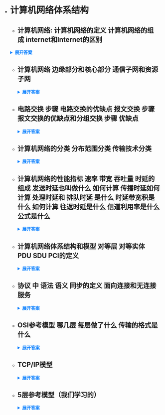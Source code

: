 - # 计算机网络体系结构 
  - ## 计算机网络: 计算机网络的定义 计算机网络的组成 internet和Internet的区别 
  <details>
  <summary style="font-weight: bold; color: #007bff;">展开答案</summary>
  <ul>    <li style="color: blue;">计算机网络的定义: 多个主机通过数据链路 按照网络控制软件组合的整体叫做计算机网路</li>
  <li style="color: blue;">计算机网络的组成: 各个主机 通过数据链路 以及多个中继节点 组合的 所以组成内容包括 用户主机 数据链路和中继节点</li>
  <li style="color: blue;">internet和Internet的区别: internet是代表一个计算机网络 而Internet是专有名词 代表通过TCP IP协议的计算机网络</li>
  </ul>
  </details>
  
  - ## 计算机网络 边缘部分和核心部分 通信子网和资源子网
      <details>
      <summary style="font-weight: bold; color: #007bff;">展开答案</summary>
      <ul>    <li style="color: blue;">边缘部分和核心部分: 边缘部分就是 用户主机或者其他等待计算机网络分享资源的主机 核心部分就是路由器以及数据链路 有了核心部分 边缘部分得以得到服务</li>
      <li style="color: blue;">通信子网和资源子网:通信子网 就是构架计算机网络的设备 路由器 交换机 集线器等 而资源子网就是在互联网上分享资源的主机 是计算机网络的服务对象</li>
      </ul>
      </details>
  
  - ## 电路交换 步骤 电路交换的优缺点 报文交换 步骤 报文交换的优缺点和分组交换   步骤 优缺点
      <details>
      <summary style="font-weight: bold; color: #007bff;">展开答案</summary>
      <ul>    <li style="color: blue;">电路交换：是早期电话网络的构建 要求 传输数据之前先通过物理链路建立连接 并且传输过程中独占整条链路 传输结束后释放链路</li>
      <li style="color: blue;">电路交换的优点：传输速度快 依赖传输介质速度 独占资源 传输的带宽大 按序到达 是无差错的传输 </li>
      <li style="color: blue;">缺点：需要独占 灵活度低 如果线路一段出现问题 导致整个传输失败</li>
      <li style="color: blue;">报文交换：不再全部数据在一个固定链路上传输 而是组合成报文格式 一个数据一个报文 不需要提前建立连接 而是传输到中继节点后 通过中继节点选择下一个传输的地方 不一定按序到达 有可能先发出的需要绕路 而后发出的反而先到达</li>
      <li style="color: blue;">报文交换的优点：不需要建立连接 如果传输过程中一段链路出现问题 可以动态调整为其他线路 </li>
      <li style="color: blue;">缺点：重传的消耗很大 需要重新传输整个报文 中继节点消耗很大 需要完整接受报文的所有内容后 再传输  传输延时大 每个中继节点要存储转发 都需要消耗时间</li>
      <li style="color: blue;">分组交换 ：把大的报文切分为多个小的分组 每个分组开头都接入分组头 让小的分组可以在数据链路上自由传输 </li>
      <li style="color: blue;">优点：分组出错的 重传代价小 只需要重新传输小分组即可 中继节点的消耗变小 不需要存储大量的 报文数据 而是变成小小的分组</li>
      <li style="color: blue;">缺点：传输延时大 每个中继节点要存储转发 都需要消耗时间 传输有效数据利用率较低 每个小分组都需要添加额外的信息导致 对有效数据的传输律不高</li>
      </ul>
      </details>
      
  - ## 计算机网络的分类 分布范围分类 传输技术分类
    <details>
      <summary style="font-weight: bold; color: #007bff;">展开答案</summary>
      <ul>    <li style="color: blue;">WAN 城域网：通常是一个城市的网络 范围大</li>
      <li style="color: blue;">LAN：局域网 通常是一个单位 一个学校 对内通过私有地址访问 局域网内设备 对外可能通过NAT（如果只有一个IP）</li>
      <li style="color: blue;">点对点传输：主机和主机之间一对一的传输 可以在主机和中继节点之间随意搭配</li>
      <li style="color: blue;">广播传输：使用特定地址 广播传输数据 有可能是广播帧也就是MAC地址 也可能是广播IP地址 一个局域网内的设备都会收到该内容 通过特定字段判断是否传输给自己 如果是就接受 否则丢弃</li>
      </ul>
      </details>
    
  - ## 计算机网络的性能指标 速率 带宽 吞吐量 时延的组成 发送时延也叫做什么 如何计算 传播时延如何计算 处理时延和 排队时延  是什么 时延带宽积是什么 如何计算 往返时延是什么 信道利用率是什么 公式是什么
    <details>
      <summary style="font-weight: bold; color: #007bff;">展开答案</summary>
      <ul>    <li style="color: blue;">速率：一段时间（通常是1s)传输数据的个数 通过 Mbit/s等单位 代表1s传输多少bit</li>
      <li style="color: blue;">带宽： 信道能够容纳传输频率的范围 可以认为是一个高速公路 带宽说明了有多少车道 题目给出带宽就说明 信道传输数据的速度多少</li>
      <li style="color: blue;">吞吐量：单位时间内传输数据的个数 就是吞吐量</li>
      <li style="color: blue;">时延的组成：发送时延+传播时延+排队时延+处理时延</li>
      <li style="color: blue;">发送时延：发送时延 也叫做传输时延 是设备推出分组到信道上的消耗时间 一般会告诉你设备的带宽 可以理解为电脑的网线送到运营商线路上的时间 一般是 分组大小/设备传输速率</li>
      <li style="color: blue;">传播时延：在运营商线路上传输的消耗时间 主要是收到传输介质的影响 如果是铜线 就慢并且容易出差错 如果光纤那么速度很快 计算为：节点的距离/介质传输速率</li>
      <li style="color: blue;">处理时延和 排队时延： 处理时延是数据到中间节点上的处理 例如差错检测和校验等消耗的时间 一般题目忽略 排队时延是如果中间节点或者接收方在收到数据过多的时候 把数据放在接受缓存中到真正被处理的时间 一般忽略</li>
      <li style="color: blue;">时延带宽积： 时延带宽积可以理解为 一个车子到收费站的时间 按照高速公路的带宽 当前高速公路有多少车流 计算公式是传播时延 * 信道带宽</li>
      <li style="color: blue;">信道利用率： 信道上有数据的时间比上整体工作时间 公式是 有效传输时间/有效传输时间+无传输时间</li>
      </ul>
      </details>
      
    
  - ## 计算机网络体系结构和模型  对等层 对等实体 PDU SDU PCI的定义 
    <details>
      <summary style="font-weight: bold; color: #007bff;">展开答案</summary>
      <ul>    <li style="color: blue;">对等层: 计算机网络按照模型 是一个多层次的模型 在同一层上叫做对等层</li>
      <li style="color: blue;">对等实体: 在对等层上运行的软件叫做对等实体</li>
      <li style="color: blue;">PDU: Protocol data Unit 协议数据单元 就是又有协议又有数据的单元 这里多半指代已经在某层封装完毕的数据 </li>
      <li style="color: blue;">SDU: Service data Unit 服务数据单元 这里也可能是上层的 PDU 需要在这层进行封装 要么就是应用层的数据 还没有任何封装 </li>
      <li style="color: blue;">PCI: Protocol Control Information 协议控制信息 本层需要添加在SDU上的数据 添加了PCI后组合成本层的PDU </li>
      </ul>
    </details>
    
  - ## 协议 中 语法 语义 同步的定义 面向连接和无连接服务
    <details>
      <summary style="font-weight: bold; color: #007bff;">展开答案</summary>
      <ul>    <li style="color: blue;">语法： 约定了通信双方传输信息的格式 例如TCP协议 约定了最小需要20B的首部 并且首部各个区域填写什么</li>
      <li style="color: blue;">语义: 解释了每个字段的含义 例如 IP数据报中存在TTL 语义解释了 TTL在什么时候要干嘛 例如到达路由器后-1</li>
      <li style="color: blue;">同步: 规定了通信双方在传输的时序上如何操作 例如TCP的四次挥手 三次握手 流量窗口等</li>
      <li style="color: blue;">面向连接和无连接服务: 要求通信双方在传输数据前是否需要建立连接 这个时候还没有开始传输 </li>
      <li style="color: blue;">可靠服务和不可靠服务: 通常是和面向连接和无连接配合使用 例如我们可以通过面向连接的可靠服务 也就是TCP 主要说明网络传输过程中是否有序 不出错的到达 这是在网络传输过程 中的</li>
      </ul>
    </details>
    
  - ## OSI参考模型 哪几层 每层做了什么 传输的格式是什么
    <details>
      <summary style="font-weight: bold; color: #007bff;">展开答案</summary>
      <ul>    <li style="color: blue;">OSI模型约定了7层网络模型 ： 物理层 数据链路层 网络层 传输层 会话层 表示层 应用层</li>
      <li style="color: blue;">物理层: 规定了数据在物理介质上如何传输 一般我们认为物理介质是第0层 物理层传输的是无规则的比特流</li>
      <li style="color: blue;">数据链路层: 规定了按照某种格式在物理层上传输 主要有 差错控制 流量控制 是点对点传输 传输的是帧</li>
      <li style="color: blue;">网络层: 规定了如何选择路由传输 有差错控制 流量控制 拥塞处理  传输的是IP数据报 </li>
      <li style="color: blue;">传输层：通过套接字传输数据 传输的是 数据报 主要通过虚电路或者数据报传输 是端到端的传输方式</li>
      <li style="color: blue;">会话层：控制网络的断点传输 保证通信双方不需要从零开始</li>
      <li style="color: blue;">表示层：编码问题</li>
      <li style="color: blue;">应用层：各种软件</li>
      </ul>
    </details>
    
  - ## TCP/IP模型 
    <details>
      <summary style="font-weight: bold; color: #007bff;">展开答案</summary>
      <ul>    <li style="color: blue;">TCP/IP模型约定了4层网络模型 ： 网络接口层 网际层/网络层 传输层  应用层</li>
      <li style="color: blue;">网络接口层: 对应OSI模型的 物理层和数据链路层 主要完成数据在链路上如何传输的 有PPP协议 以及ARP协议</li>
      <li style="color: blue;">网际层/网络层: 规定分组如何查询路由的 是主机之间的 通过IP ICMP </li>
      <li style="color: blue;">传输层: 实现端到端的通信 UDP TCP</li>
      <li style="color: blue;">应用层：各种软件 HTTP SMTP POP等</li>
      </ul>
    </details>
    
  - ## 5层参考模型（我们学习的） 
    <details>
      <summary style="font-weight: bold; color: #007bff;">展开答案</summary>
      <ul>    <li style="color: blue;">我们学习是5层模型 结构如下： 物理层 数据链路层 网络层 传输层 应用层</li>
      </ul>
    </details>
    
